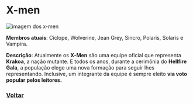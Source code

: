 # X-men

![imagem dos x-men](https://eb6f93.a2cdn1.secureserver.net/wp-content/uploads/2022/04/todas-equipes-marvel-250422-1-1024x674.jpg)

**Membros atuais**: Ciclope, Wolverine, Jean Grey, Sincro, Polaris, Solaris e Vampira.

**Descrição**: Atualmente os **X-Men** são uma equipe oficial que representa **Krakoa**, a nação mutante. E todos os anos, durante a cerimônia do **Hellfire Gala**, a população elege uma nova formação para seguir lhes representando. Inclusive, um integrante da equipe é sempre eleito **via voto popular pelos leitores.**

### [Voltar](README.md)
